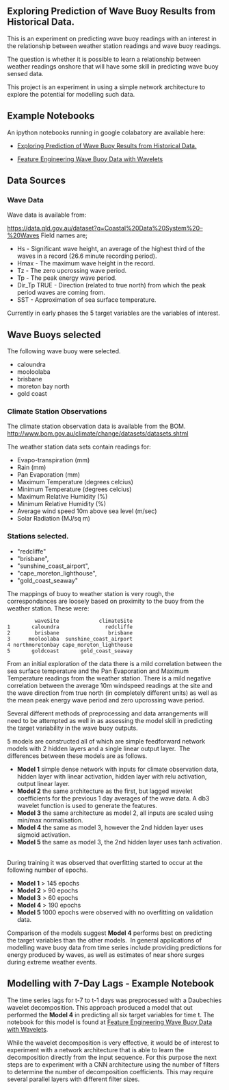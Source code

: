 ## Exploring Prediction of Wave Buoy Results from Historical Data.

This is an experiment on predicting wave buoy readings with an interest in the relationship between weather station readings and wave buoy readings.

The question is whether it is possible to learn a relationship between weather readings onshore that will have some skill in predicting wave buoy sensed data.

This project is an experiment in using a simple network architecture to explore the potential for modelling such data.

## Example Notebooks

An ipython notebooks running in google colabatory are available here:

- [Exploring Prediction of Wave Buoy Results from Historical Data.](https://colab.research.google.com/drive/1IR4FKSawpl7wgNghDwV2JsjHtF0nLzo-)

- [Feature Engineering Wave Buoy Data with Wavelets](https://colab.research.google.com/drive/1HE7ecPC5hw_AYyVvkElPqR_tvEsnHiX5)



## Data Sources

### Wave Data
Wave data is available from:

https://data.qld.gov.au/dataset?q=Coastal%20Data%20System%20–%20Waves
Field names are;
- Hs - Significant wave height, an average of the highest third of the waves in a record (26.6 minute recording period).
- Hmax - The maximum wave height in the record.
- Tz - The zero upcrossing wave period.
- Tp - The peak energy wave period.
- Dir_Tp TRUE - Direction (related to true north) from which the peak period waves are coming from.
- SST - Approximation of sea surface temperature.

Currently in early phases the 5 target variables are the variables of interest. 

## Wave Buoys selected

The following wave buoy were selected.

- caloundra
- mooloolaba
- brisbane
- moreton bay north
- gold coast

### Climate Station Observations

The climate station observation data is available from the BOM.
http://www.bom.gov.au/climate/change/datasets/datasets.shtml

The weather station data sets contain readings for:

- Evapo-transpiration (mm)
- Rain (mm)
- Pan Evaporation (mm)
- Maximum Temperature (degrees celcius)
- Minimum Temperature (degrees celcius)
- Maximum Relative Humidity (%)
- Minimum Relative Humidity (%)
- Average wind speed 10m above sea level (m/sec)
- Solar Radiation (MJ/sq m)


### Stations selected.

- "redcliffe"
- "brisbane",
- "sunshine_coast_airport",
- "cape_moreton_lighthouse",
- "gold_coast_seaway"

The mappings of buoy to weather station is very rough, the correspondances are loosely based on proximity to the buoy from the weather station. These were:

```
         waveSite             climateSite
1       caloundra               redcliffe
2        brisbane                brisbane
3      mooloolaba  sunshine_coast_airport
4 northmoretonbay cape_moreton_lighthouse
5       goldcoast       gold_coast_seaway
```

From an initial exploration of the data there is a mild correlation between the sea surface temperature and the Pan Evaporation and Maximum Temperature readings from the weather station.
There is a mild negative correlation between the average 10m windspeed readings at the site and the wave direction from true north (in completely different units) as well as the mean peak energy wave period and zero upcrossing wave period.

Several different methods of preprocessing and data arrangements will need to be attempted as well in as assessing the model skill in predicting the target variability in the wave buoy outputs.


5 models are constructed all of which are simple feedforward network models with 2 hidden layers and a single linear output layer.
​
The differences between these models are as follows.
​
- __Model 1__ simple dense network with inputs for climate observation data, hidden layer with linear activation, hidden layer with relu activation, output linear layer.
- __Model 2__ the same architecture as the first, but lagged wavelet coefficients for the previous 1 day averages of the wave data. A db3 wavelet function is used to generate the features.
- __Model 3__ the same architecture as model 2, all inputs are scaled using min/max normalisation.
- __Model 4__ the same as model 3, however the 2nd hidden layer uses sigmoid activation.
- __Model 5__ the same as model 3, the 2nd hidden layer uses tanh activation.
​
​


During training it was observed that overfitting started to occur at the following number of epochs.
​
- __Model 1__ > 145 epochs
- __Model 2__ > 90 epochs
- __Model 3__ > 60 epochs
- __Model 4__ > 190 epochs
- __Model 5__ 1000 epochs were observed with no overfitting on validation data.
​



Comparison of the models suggest __Model 4__ performs best on predicting the target variables than the other models.
​
In general applications of modelling wave buoy data from time series include providing predictions for energy produced by waves, as well as estimates of near shore surges during extreme weather events. 


## Modelling with 7-Day Lags - Example Notebook

The time series lags for t-7 to t-1 days was preprocessed with a Daubechies wavelet decomposition. 
This approach produced a model that out performed the __Model 4__ in predicting all six target variables for time t.
The notebook for this model is found at [Feature Engineering Wave Buoy Data with Wavelets](https://colab.research.google.com/drive/1HE7ecPC5hw_AYyVvkElPqR_tvEsnHiX5).

While the wavelet decomposition is very effective, it would be of interest to experiment with a network architecture
that is able to learn the decomposition directly from the input sequence. 
For this purpose the next steps are to experiment with a CNN architecture using the number of filters to
determine the number of decomposition coefficients. This may require several parallel layers with different filter sizes.

